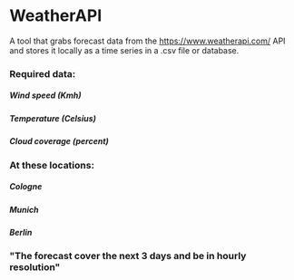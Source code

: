 # WeatherAPI

A tool that grabs forecast data from the https://www.weatherapi.com/ API and stores it locally as a time series in a .csv file or database.

### Required data: 
##### Wind speed (Kmh)
##### Temperature (Celsius)
##### Cloud coverage (percent)
### At these locations:
##### Cologne
##### Munich 
##### Berlin


### "The forecast cover the next 3 days and be in hourly resolution"
